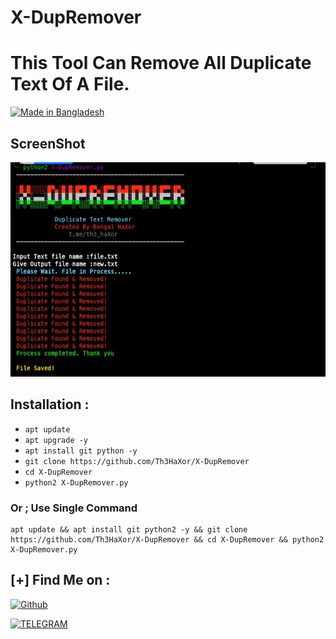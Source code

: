 # X-DupRemover
# This Tool Can Remove All Duplicate Text Of A File.
<p align="left">
<a href="#"><img title="Made in Bangladesh" src="https://img.shields.io/badge/MADE%20IN-BANGLADESH-green?colorA=%23ff0000&colorB=%23017e40&style=for-the-badge"></a>


## ScreenShot

<img src='https://raw.githubusercontent.com/Th3HaXor/X-DupRemover/main/20231116_213047.jpg'>

## Installation :
* `apt update`
* `apt upgrade -y`
* `apt install git python -y`
* `git clone https://github.com/Th3HaXor/X-DupRemover`
* `cd X-DupRemover`
* `python2 X-DupRemover.py`

### Or ; Use Single Command
```
apt update && apt install git python2 -y && git clone https://github.com/Th3HaXor/X-DupRemover && cd X-DupRemover && python2 X-DupRemover.py
```

## [+] Find Me on :
[![Github](https://img.shields.io/badge/Github-Th3HaXor-black?style=for-the-badge&logo=github)](https://github.com/Th3HaXor)

[![TELEGRAM](https://img.shields.io/badge/TELEGRAM-Th3HaXor-blue?style=for-the-badge&logo=telegram)](https://t.me/th3_haXor)
